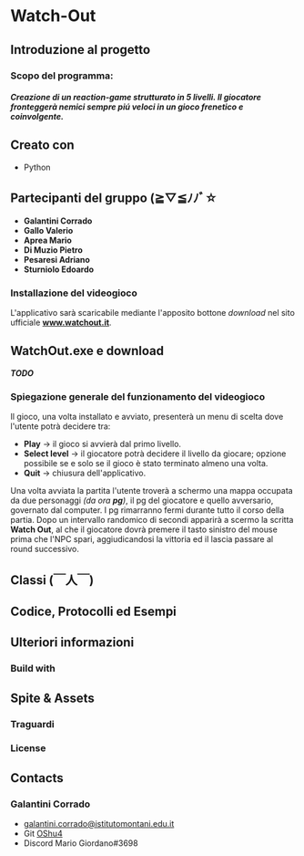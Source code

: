 # Watch-Out

## Introduzione al progetto

### Scopo del programma: 
##### Creazione di un reaction-game strutturato in 5 livelli. Il giocatore fronteggerà nemici sempre piú veloci in un gioco frenetico e coinvolgente.  

## Creato con 
- Python

## Partecipanti del gruppo   (≧▽≦ﾉﾉﾞ☆
- **Galantini Corrado**
- **Gallo Valerio**
- **Aprea Mario**      
- **Di Muzio Pietro**
- **Pesaresi Adriano** 
- **Sturniolo Edoardo**

### Installazione del videogioco
L'applicativo sarà scaricabile mediante l'apposito bottone *download* nel sito ufficiale **www.watchout.it**.

## WatchOut.exe e download
***TODO***
### Spiegazione generale del funzionamento del videogioco
Il gioco, una volta installato e avviato, presenterà un menu di scelta dove l'utente potrà decidere tra:
* **Play** -> il gioco si avvierà dal primo livello.
* **Select level** -> il giocatore potrà decidere il livello da giocare; opzione possibile se e solo se il gioco è stato terminato almeno una volta.
* **Quit** -> chiusura dell'applicativo. 

Una volta avviata la partita l'utente troverà a schermo una mappa occupata da due personaggi *(da ora **pg**)*, il pg del giocatore e quello avversario, governato dal computer. I pg rimarranno fermi durante tutto il corso della partia. Dopo un intervallo randomico di secondi apparirà a scermo la scritta **Watch Out**, al che il giocatore dovrà premere il tasto sinistro del mouse prima che l'NPC spari, aggiudicandosi la vittoria ed il lascia passare al round successivo.
   

## Classi   (￣人￣)


## Codice, Protocolli ed Esempi

## Ulteriori informazioni
### Build with

## Spite & Assets

### Traguardi

### License

## Contacts

### Galantini Corrado
- galantini.corrado@istitutomontani.edu.it
- Git <a href="https://github.com/OShu4">OShu4 </a> 
- Discord Mario Giordano#3698
   
